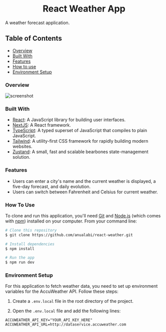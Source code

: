 <h1 align="center">React Weather App</h1>

A weather forecast application.

<!-- TABLE OF CONTENTS -->

## Table of Contents

- [Overview](#overview)
- [Built With](#built-with)
- [Features](#features)
- [How to use](#how-to-use)
- [Environment Setup](#environment-setup)

### Overview

![screenshot](https://github.com/anualabi/react-weather/assets/33486765/31c427e6-8406-4449-a84d-96231b8c5da7)

### Built With

- [React](https://react.dev/): A JavaScript library for building user interfaces.
- [NextJS](https://nextjs.org/): A React framework.
- [TypeScript](https://www.typescriptlang.org/): A typed superset of JavaScript that compiles to plain JavaScript.
- [Tailwind](https://tailwindcss.com/): A utility-first CSS framework for rapidly building modern websites.
- [Zustand](https://docs.pmnd.rs/zustand/getting-started/introduction): A small, fast and scalable bearbones state-management solution.

### Features

- Users can enter a city's name and the current weather is displayed, a five-day forecast, and daily evolution.
- Users can switch between Fahrenheit and Celsius for current weather.

### How To Use

To clone and run this application, you'll need [Git](https://git-scm.com) and [Node.js](https://nodejs.org/en/download/) (which comes with [npm](http://npmjs.com)) installed on your computer. From your command line:

```bash
# Clone this repository
$ git clone https://github.com/anualabi/react-weather.git

# Install dependencies
$ npm install

# Run the app
$ npm run dev
```

### Environment Setup

For this application to fetch weather data, you need to set up environment variables for the AccuWeather API. Follow these steps:

1. Create a `.env.local` file in the root directory of the project.

2. Open the `.env.local` file and add the following lines:

```env
ACCUWEATHER_API_KEY="YOUR_API_KEY_HERE"
ACCUWEATHER_API_URL=http://dataservice.accuweather.com
```
